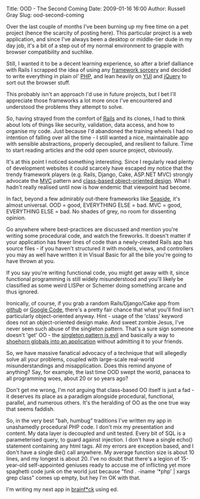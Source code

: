 Title: OOD - The Second Coming
Date: 2009-01-16 16:00
Author: Russell Gray
Slug: ood-second-coming

Over the last couple of months I've been burning up my free time on a pet
project (hence the scarcity of posting here). This particular project is a web
application, and since I've always been a desktop or middle-tier dude in my
day job, it's a bit of a step out of my normal environment to grapple with
browser compatibility and suchlike.

Still, I wanted it to be a decent learning experience, so after a brief
dalliance with Rails I scrapped the idea of using any [framework sorcery][1]
and decided to write everything in plain ol' [PHP][2], and lean heavily on
[YUI][3] and [jQuery][4] to sort out the browser stuff.

This probably isn't an approach I'd use in future projects, but I bet I'll
appreciate those frameworks a lot more once I've encountered and understood
the problems they attempt to solve.

So, having strayed from the comfort of [Rails][5] and its clones, I had to
think about lots of things like security, validation, data access, and how to
organise my code. Just because I'd abandoned the training wheels I had no
intention of falling over all the time - I still wanted a nice, maintainable
app with sensible abstractions, properly decoupled, and resilient to failure.
Time to start reading articles and the odd open source project, obviously.

It's at this point I noticed something interesting. Since I regularly read
plenty of development websites it could scarcely have escaped my notice that
the trendy framework players (e.g. Rails, Django, Cake, ASP.NET MVC) strongly
advocate the [MVC][6] pattern and [class-based object-oriented design][7].
What I hadn't really realised until now is how endemic that viewpoint had
become.

In fact, beyond a few admirably out-there frameworks like [Seaside][8], it's
almost universal. OOD = good, EVERYTHING ELSE = bad. MVC = good, EVERYTHING
ELSE = bad. No shades of grey, no room for dissenting opinion.

Go anywhere where best-practices are discussed and mention you're writing some
procedural code, and watch the fireworks. It doesn't matter if your
application has fewer lines of code than a newly-created Rails app has source
files - if you haven't structured it with models, views, and controllers you
may as well have written it in Visual Basic for all the bile you're going to
have thrown at you.

If you say you're writing functional code, you might get away with it, since
functional programming is still widely misunderstood and you'll likely be
classified as some weird LISPer or Schemer doing something arcane and thus
ignored.

Ironically, of course, if you grab a random Rails/Django/Cake app from
[github][9] or [Google Code][10], there's a pretty fair chance that what
you'll find isn't particularly object-oriented anyway. Hint - usage of the
'class' keyword does not an object-oriented design make. And sweet zombie
Jesus, I've never seen such abuse of the singleton pattern. That's a sure sign
someone doesn't 'get' OO - the [singleton pattern is evil][11] and basically a
way to [shoehorn globals into an application][12] without admitting it to your
friends.

So, we have massive fanatical advocacy of a technique that will allegedly
solve all your problems, coupled with large-scale real-world misunderstandings
and misapplication. Does this remind anyone of anything? Say, for example, the
last time OOD swept the world, panacea to all programming woes, about 20 or so
years ago?

Don't get me wrong, I'm not arguing that class-based OO itself is just a fad -
it deserves its place as a paradigm alongside procedural, functional,
parallel, and numerous others. It's the heralding of OO as the one true way
that seems faddish.

So, in the very best "bah, humbug" traditions I've written my app in
unashamedly procedural PHP code. I don't mix my presentation and content. My
data layer is decoupled and unit tested. Every bit of SQL is a parameterised
query, to guard against injection. I don't have a single echo() statement
containing any html tags. All my errors are exception based, and I don't have
a single die() call anywhere. My average function size is about 10 lines, and
my longest is about 20. I've no doubt that there's a legion of 15-year-old
self-appointed geniuses ready to accuse me of inflicting yet more spaghetti
code junk on the world just because "find . -iname '*php' | xargs grep class"
comes up empty, but hey I'm OK with that.

I'm writing my next app in [brainf*ck][13]
using ed.


[1]: {filename}/development/Coding-by-Convention.md
[2]: http://php.net/
[3]: http://developer.yahoo.com/yui/
[4]: http://jquery.com/
[5]: http://rubyonrails.org/
[6]: http://en.wikipedia.org/wiki/Model-view-controller
[7]: http://en.wikipedia.org/wiki/Class-based_programming
[8]: http://www.seaside.st/
[9]: http://github.com/
[10]: http://code.google.com/hosting/
[11]: http://c2.com/cgi/wiki?SingletonsAreEvil
[12]: http://steve.yegge.googlepages.com/singleton-considered-stupid
[13]: http://en.wikipedia.org/wiki/Brainfuck